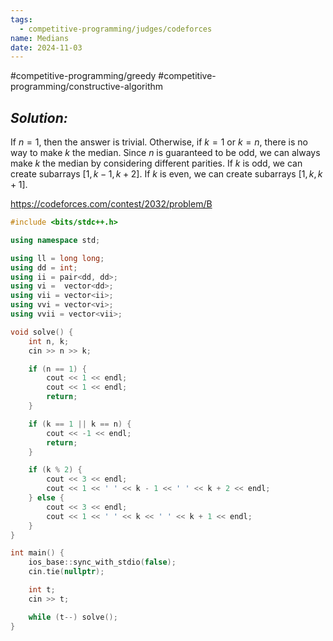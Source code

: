 ```yaml
---
tags:
  - competitive-programming/judges/codeforces
name: Medians
date: 2024-11-03
---
```

#competitive-programming/greedy #competitive-programming/constructive-algorithm 
## _Solution:_
If $n=1$, then the answer is trivial. Otherwise, if $k=1$ or $k=n$, there is no way to make $k$ the median. Since $n$ is guaranteed to be odd, we can always make $k$ the median by considering different parities. If $k$ is odd, we can create subarrays $[1,k-1,k+2]$. If $k$ is even, we can create subarrays $[1,k,k+1]$.

https://codeforces.com/contest/2032/problem/B
```cpp
#include <bits/stdc++.h>

using namespace std;

using ll = long long;
using dd = int;
using ii = pair<dd, dd>;
using vi =  vector<dd>;
using vii = vector<ii>;
using vvi = vector<vi>;
using vvii = vector<vii>;

void solve() {
    int n, k;
    cin >> n >> k;

    if (n == 1) {
        cout << 1 << endl;
        cout << 1 << endl;
        return;
    }

    if (k == 1 || k == n) {
        cout << -1 << endl;
        return;
    }

    if (k % 2) {
        cout << 3 << endl;
        cout << 1 << ' ' << k - 1 << ' ' << k + 2 << endl;
    } else {
        cout << 3 << endl;
        cout << 1 << ' ' << k << ' ' << k + 1 << endl;
    }
}

int main() {
    ios_base::sync_with_stdio(false);
    cin.tie(nullptr);

    int t;
    cin >> t;

    while (t--) solve();
}
```